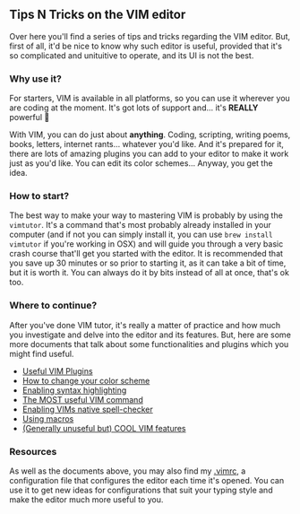 ## Tips N Tricks on the VIM editor
Over here you'll find a series of tips and tricks regarding the VIM editor. But,
first of all, it'd be nice to know why such editor is useful, provided that it's
so complicated and unituitive to operate, and its UI is not the best.

### Why use it?
For starters, VIM is available in all platforms, so you can use it wherever you
are coding at the moment. It's got lots of support and... it's **REALLY**
powerful 💪

With VIM, you can do just about **anything**. Coding, scripting, writing poems,
books, letters, internet rants... whatever you'd like. And it's prepared for it,
there are lots of amazing plugins you can add to your editor to make it work
just as you'd like. You can edit its color schemes... Anyway, you get the idea.

### How to start?
The best way to make your way to mastering VIM is probably by using the
`vimtutor`. It's a command that's most probably already installed in your
computer (and if not you can simply install it, you can use 
`brew install vimtutor` if you're working in OSX) and will guide you through a
very basic crash course that'll get you started with the editor. It is
recommended that you save up 30 minutes or so prior to starting it, as it can
take a bit of time, but it is worth it. You can always do it by bits instead of
all at once, that's ok too.

### Where to continue?
After you've done VIM tutor, it's really a matter of practice and how much you
investigate and delve into the editor and its features. But, here are some more
documents that talk about some functionalities and plugins which you might find
useful.

- [Useful VIM Plugins](UsefulVimPlugins.md)
- [How to change your color scheme](ColorSchemes.md)
- [Enabling syntax highlighting](SyntaxHighlighting.md)
- [The MOST useful VIM command](DotCommand.md)
- [Enabling VIMs native spell-checker](SpellChecker.md)
- [Using macros](Macros.md)
- [(Generally unuseful but) COOL VIM features](CoolFeatures.md)

### Resources
As well as the documents above, you may also find my 
[.vimrc](../../Resources/.vimrc), a configuration file that configures the editor 
each time it's opened. You can use it to get new ideas for configurations that
suit your typing style and make the editor much more useful to you.
